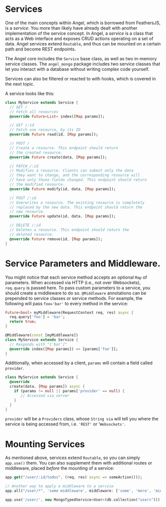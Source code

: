 # Services

One of the main concepts within Angel, which is borrowed from FeathersJS, is a *service*. You more than likely have already dealt with another implementation of the service concept. In Angel, a *service* is a class that acts as a Web interface and exposes CRUD actions operating on a set of data. Angel services extend `Routable`, and thus can be mounted on a certain path and become REST endpoints.

The Angel core includes the `Service` base class, as well as two in-memory service classes. The `angel_mongo` package includes two service classes that let you interact with a database without writing complex code yourself.

Services can also be filtered or reacted to with hooks, which is covered in the next topic.

A service looks like this:

```dart
class MyService extends Service {
  // GET /
  // Fetch all resources
  @override Future<List> index([Map params]);

  // GET /:id
  // Fetch one resource, by its ID
  @override Future read(id, [Map params]);

  // POST /
  // Create a resource. This endpoint should return
  // the created resource.
  @override Future create(data, [Map params]);

  // PATCH /:id
  // Modifies a resource. Clients can submit only the data
  // they want to change, and the corresponding resource will
  // have only those fields changed. This endpoint should return
  // the modified resource.
  @override Future modify(id, data, [Map params]);

  // POST /:id
  // Overwrites a resource. The existing resource is completely
  // replaced by the new data. This endpoint should return the
  // new resource.
  @override Future update(id, data, [Map params]);

  // DELETE /:id
  // Deletes a resource. This endpoint should return the
  // deleted resource.
  @override Future remove(id, [Map params]);
}
```

# Service Parameters and Middleware.
You might notice that each service method accepts an optional `Map` of parameters. When accessed via HTTP (i.e., not over Websockets), `req.query` is passed here. To pass custom parameters to a service, you should create a middleware to do so. `@Middleware` annotations can be prepended to service classes or service methods. For example, the following will pass `foo='bar'` to every method in the service:

```dart
Future<bool> myMiddleware(RequestContext req, res) async {
  req.query['foo'] = 'bar';
  return true;
}

@Middleware(const [myMiddleware])
class MyService extends Service {
  // Responds with "['bar']"
  @override index([Map params]) => [params['foo']];
}
```

Additionally, when accessed by a client, `params` will contain a field called `provider`.

```dart
class MyService extends Service {
  @override
  create(data, [Map params]) async {
    if (params != null || params['provider' == null) {
       // Accessed via server
    }
  }
}
```

`provider` will be a `Providers` class, whose `String via` will tell you where the service is being accessed from, i.e. `'REST'` or '`Websockets'`.

# Mounting Services
As mentioned above, services extend `Routable`, so you can simply `app.use()` them. You can also supplement them with additional routes or middleware, placed *before* the mounting of a service:

```dart
app.get("/user/:id/todos", (req, res) async => someAction()));

// Another way to apply a middleware to a service
app.all("/user/*", 'some middleware', middleware: ['some', 'more', 'middleware']);

app.use('/user/', new MongoTypedService<User>(db.collection("users")));
```